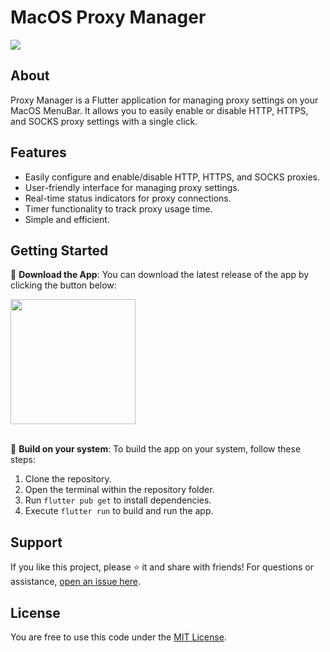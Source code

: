 # MacOS Proxy Manager
 <image src="https://raw.githubusercontent.com/ZhiaDev/mac-proxy-manager/master/assets/github-proxy-manager-cover.jpg">


## About
Proxy Manager is a Flutter application for managing proxy settings on your MacOS MenuBar.  It allows you to easily enable or disable HTTP, HTTPS, and SOCKS proxy settings with a single click.



## Features

- Easily configure and enable/disable HTTP, HTTPS, and SOCKS proxies.
- User-friendly interface for managing proxy settings.
- Real-time status indicators for proxy connections.
- Timer functionality to track proxy usage time.
- Simple and efficient.


## Getting Started

🔗 **Download the App**: You can download the latest release of the app by clicking the button below:

<a href="https://github.com/ZhiaDev/mac-proxy-manager/releases/download/v1.0.0/Proxy-Manager-macos-universal.dmg">
  <img src="https://raw.githubusercontent.com/ZhiaDev/mac-proxy-manager/master/assets/github-download-for-macos.png" width=200>
</a>

</br>
</br>

🔧 **Build on your system**: To build the app on your system, follow these steps:

1. Clone the repository.
2. Open the terminal within the repository folder.
3. Run `flutter pub get` to install dependencies.
4. Execute `flutter run` to build and run the app.

## Support

If you like this project, please ⭐ it and share with friends! For questions or assistance, [open an issue here](https://github.com/ZhiaDev/mac-proxy-manager/issues).

## License

You are free to use this code under the [MIT License](LICENSE).
